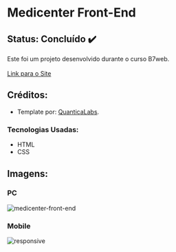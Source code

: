 # Medicenter Front-End

## Status: Concluído ✔️

Este foi um projeto desenvolvido durante o curso B7web.<br><br>
[Link para o Site](https://arthuralbuquerquem.github.io/medicenter-front-end/)

## Créditos:

- Template por: [QuanticaLabs](https://quanticalabs.com/home/).

### Tecnologias Usadas:

- HTML
- CSS

## Imagens:

### PC
![medicenter-front-end](https://user-images.githubusercontent.com/89046894/137644216-d27fb5a9-d4c0-4ee9-80f2-0c172f7eafec.png)

### Mobile
![responsive](https://user-images.githubusercontent.com/89046894/137644726-ff167410-aeb4-40b4-b84f-d9fc5b05a3fa.png)
